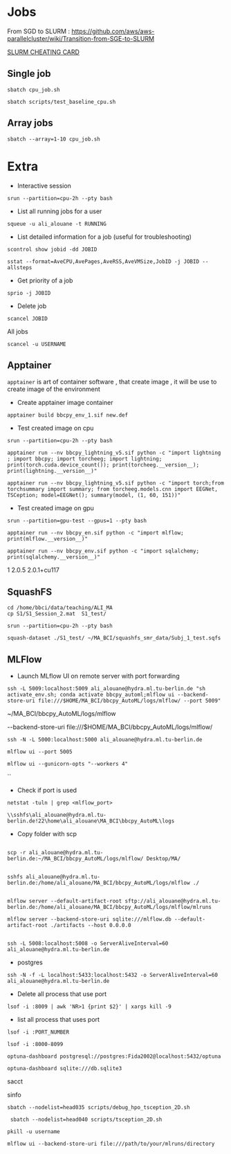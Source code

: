 # Jobs

From SGD to SLURM : https://github.com/aws/aws-parallelcluster/wiki/Transition-from-SGE-to-SLURM

[SLURM CHEATING CARD](https://git.tu-berlin.de/ml-group/hydra/documentation/-/blob/main/cheating-card.md)
## Single job


```shell
sbatch cpu_job.sh
```


```shell
sbatch scripts/test_baseline_cpu.sh
```

## Array jobs

```shell
sbatch --array=1-10 cpu_job.sh
```


# Extra 


* Interactive session

```shell
srun --partition=cpu-2h --pty bash
```

* List all running jobs for a user
```shell
squeue -u ali_alouane -t RUNNING
```

* List detailed information for a job (useful for troubleshooting)

```shell
scontrol show jobid -dd JOBID
```

```shell
sstat --format=AveCPU,AvePages,AveRSS,AveVMSize,JobID -j JOBID --allsteps
```


* Get priority of a job
```shell
sprio -j JOBID
```

+ Delete job

```shell
scancel JOBID
```

 All jobs
```shell
scancel -u USERNAME
```
## Apptainer

`apptainer` is art of container software , that create image , it will be use to create image of the environment

* Create apptainer image container

```shell
apptainer build bbcpy_env_1.sif new.def
```

* Test created image on cpu

```shell
srun --partition=cpu-2h --pty bash
```

```shell
apptainer run --nv bbcpy_lightning_v5.sif python -c "import lightning ; import bbcpy; import torcheeg; import lightning; print(torch.cuda.device_count()); print(torcheeg.__version__); print(lightning.__version__)"
```

```shell
apptainer run --nv bbcpy_lightning_v5.sif python -c "import torch;from torchsummary import summary; from torcheeg.models.cnn import EEGNet, TSCeption; model=EEGNet(); summary(model, (1, 60, 151))"
```


* Test created image on gpu 

```shell
srun --partition=gpu-test --gpus=1 --pty bash
```

```shell
apptainer run --nv bbcpy_en.sif python -c "import mlflow; print(mlflow.__version__)"
```

```Shell
apptainer run --nv bbcpy_env.sif python -c "import sqlalchemy; print(sqlalchemy.__version__)"

```

1
2.0.5
2.0.1+cu117
## SquashFS

```shell
cd /home/bbci/data/teaching/ALI_MA
cp S1/S1_Session_2.mat  S1_test/
```

```shell
srun --partition=cpu-2h --pty bash
```

```shell
squash-dataset ./S1_test/ ~/MA_BCI/squashfs_smr_data/Subj_1_test.sqfs
```
## MLFlow


* Launch MLflow UI on remote server with port forwarding


```shell
ssh -L 5009:localhost:5009 ali_alouane@hydra.ml.tu-berlin.de "sh activate_env.sh; conda activate bbcpy_automl;mlflow ui --backend-store-uri file:///$HOME/MA_BCI/bbcpy_AutoML/logs/mlflow/ --port 5009"
```

~/MA_BCI/bbcpy_AutoML/logs/mlflow

--backend-store-uri file:///$HOME/MA_BCI/bbcpy_AutoML/logs/mlflow/

```shell
ssh -N -L 5000:localhost:5000 ali_alouane@hydra.ml.tu-berlin.de
```


```shell
mlflow ui --port 5005 
```

```
mlflow ui --gunicorn-opts "--workers 4"

```


``
* Check if port is used 

```shell
netstat -tuln | grep <mlflow_port>
```


```shell
\\sshfs\ali_alouane@hydra.ml.tu-berlin.de!22\home\ali_alouane\MA_BCI\bbcpy_AutoML\logs

```



* Copy folder with scp   

```shell

scp -r ali_alouane@hydra.ml.tu-berlin.de:~/MA_BCI/bbcpy_AutoML/logs/mlflow/ Desktop/MA/

```

```shell

sshfs ali_alouane@hydra.ml.tu-berlin.de:/home/ali_alouane/MA_BCI/bbcpy_AutoML/logs/mlflow ./

```

```shell

mlflow server --default-artifact-root sftp://ali_alouane@hydra.ml.tu-berlin.de:/home/ali_alouane/MA_BCI/bbcpy_AutoML/logs/mlflow/mlruns 

```

```shell
mlflow server --backend-store-uri sqlite:///mlflow.db --default-artifact-root ./artifacts --host 0.0.0.0
```


```shell

ssh -L 5008:localhost:5008 -o ServerAliveInterval=60 ali_alouane@hydra.ml.tu-berlin.de

```

* postgres
```shell
ssh -N -f -L localhost:5433:localhost:5432 -o ServerAliveInterval=60 ali_alouane@hydra.ml.tu-berlin.de
```

* Delete all process that use port

```shell
lsof -i :8009 | awk 'NR>1 {print $2}' | xargs kill -9
```

* list all process that uses port

```shell
lsof -i :PORT_NUMBER
```

```shell
lsof -i :8000-8099
```


```shell
optuna-dashboard postgresql://postgres:Fida2002@localhost:5432/optuna
```


```shell
optuna-dashboard sqlite:///db.sqlite3
```


sacct

sinfo

```shell
sbatch --nodelist=head035 scripts/debug_hpo_tsception_2D.sh

```

```shell
 sbatch --nodelist=head040 scripts/tsception_2D.sh
```


```shell
pkill -u username
```


```shell
mlflow ui --backend-store-uri file:///path/to/your/mlruns/directory
```